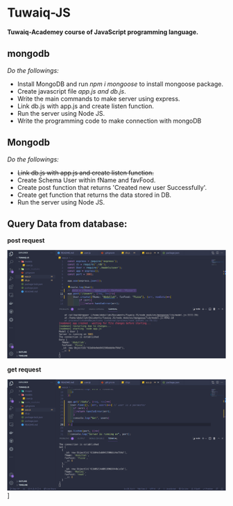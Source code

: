 # Tuwaiq-JS

**Tuwaiq-Academey course of JavaScript programming language.**

## mongodb

_Do the followings:_

- Install MongoDB and run _npm i mongoose_ to install mongoose package.
- Create javascript file _app.js and db.js_.
- Write the main commands to make server using express.
- Link db.js with app.js and create listen function.
- Run the server using Node JS.
- Write the programming code to make connection with mongoDB

## Mongodb

_Do the followings:_

- ~~Link db.js with app.js and create listen function.~~
- Create Schema User within fName and favFood.
- Create post function that returns 'Created new user Successfully'.
- Create get function that returns the data stored in DB.
- Run the server using Node JS.


## Query Data from database:
**post request**

![Database Query](./images/PostData.png)

**get request**


![Database Query](./images/GetData.png)
]